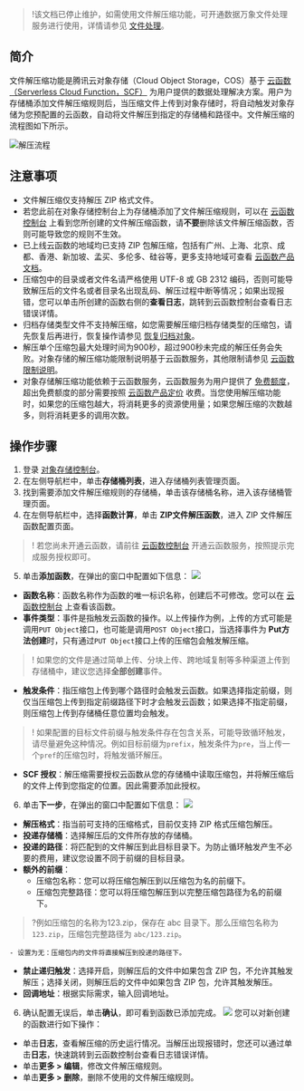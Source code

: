 >!该文档已停止维护，如需使用文件解压缩功能，可开通数据万象文件处理服务进行使用，详情请参见 [文件处理](https://cloud.tencent.com/document/product/436/82326)。


## 简介

文件解压缩功能是腾讯云对象存储（Cloud Object Storage，COS）基于 [云函数（Serverless Cloud Function，SCF）](https://cloud.tencent.com/document/product/583) 为用户提供的数据处理解决方案。用户为存储桶添加文件解压缩规则后，当压缩文件上传到对象存储时，将自动触发对象存储为您预配置的云函数，自动将文件解压到指定的存储桶和路径中。文件解压缩的流程图如下所示。

![解压流程](https://main.qcloudimg.com/raw/8595c7c538a7d951779b9e5b849377b4.png)


## 注意事项

- 文件解压缩仅支持解压 ZIP 格式文件。
- 若您此前在对象存储控制台上为存储桶添加了文件解压缩规则，可以在 [云函数控制台](https://console.cloud.tencent.com/scf/list?rid=1&ns=default) 上看到您所创建的文件解压缩函数，请**不要**删除该文件解压缩函数，否则可能导致您的规则不生效。
- 已上线云函数的地域均已支持 ZIP 包解压缩，包括有广州、上海、北京、成都、香港、新加坡、孟买、多伦多、硅谷等，更多支持地域可查看 [云函数产品文档](https://cloud.tencent.com/document/product/583)。
- 压缩包中的目录或者文件名请严格使用 UTF-8 或 GB 2312 编码，否则可能导致解压后的文件名或者目录名出现乱码、解压过程中断等情况；如果出现报错，您可以单击所创建的函数右侧的**查看日志**，跳转到云函数控制台查看日志错误详情。
- 归档存储类型文件不支持解压缩，如您需要解压缩归档存储类型的压缩包，请先恢复后再进行，恢复操作请参见 [恢复归档对象](https://cloud.tencent.com/document/product/436/32430)。
- 解压单个压缩包最大处理时间为900秒，超过900秒未完成的解压任务会失败。对象存储的解压缩功能限制说明基于云函数服务，其他限制请参见 [云函数限制说明](https://cloud.tencent.com/document/product/583/11637)。
- 对象存储解压缩功能依赖于云函数服务，云函数服务为用户提供了 [免费额度](https://cloud.tencent.com/document/product/583/12282)，超出免费额度的部分需要按照 [云函数产品定价](https://cloud.tencent.com/document/product/583/12281) 收费。当您使用解压缩功能时，如果您的压缩包越大，将消耗更多的资源使用量；如果您解压缩的次数越多，则将消耗更多的调用次数。

## 操作步骤

1. 登录 [对象存储控制台](https://console.cloud.tencent.com/cos5)。
2. 在左侧导航栏中，单击**存储桶列表**，进入存储桶列表管理页面。
3. 找到需要添加文件解压缩规则的存储桶，单击该存储桶名称，进入该存储桶管理页面。 
4. 在左侧导航栏中，选择**函数计算**，单击 **ZIP文件解压函数**，进入 ZIP 文件解压函数配置页面。
>! 若您尚未开通云函数，请前往 [云函数控制台](https://console.cloud.tencent.com/scf) 开通云函数服务，按照提示完成服务授权即可。
5. 单击**添加函数**，在弹出的窗口中配置如下信息：
![](https://main.qcloudimg.com/raw/4a491f3580f9b09b51287ec4a568620e.png)
 - **函数名称**：函数名称作为函数的唯一标识名称，创建后不可修改。您可以在 [云函数控制台](https://console.cloud.tencent.com/scf/list?rid=1&ns=default) 上查看该函数。
 - **事件类型**：事件是指触发云函数的操作。以上传操作为例，上传的方式可能是调用`PUT Object`接口，也可能是调用`POST Object`接口，当选择事件为 **Put方法创建**时，只有通过`PUT Object`接口上传的压缩包会触发解压缩。
>! 如果您的文件是通过简单上传、分块上传、跨地域复制等多种渠道上传到存储桶中，建议您选择**全部创建**事件。
>
 - **触发条件**：指压缩包上传到哪个路径时会触发云函数。如果选择指定前缀，则仅当压缩包上传到指定前缀路径下时才会触发云函数；如果选择不指定前缀，则压缩包上传到存储桶任意位置均会触发。
>! 如果配置的目标文件前缀与触发条件存在包含关系，可能导致循环触发，请尽量避免这种情况。例如目标前缀为`prefix`，触发条件为`pre`，当上传一个`pref`的压缩包时，将触发循环解压。
>
 - **SCF 授权**：解压缩需要授权云函数从您的存储桶中读取压缩包，并将解压缩后的文件上传到您指定的位置。因此需要添加此授权。
6. 单击**下一步**，在弹出的窗口中配置如下信息：
![](https://qcloudimg.tencent-cloud.cn/raw/09f071a0e3c764ddb7972031b0494555.png)
 - **解压格式**：指当前可支持的压缩格式，目前仅支持 ZIP 格式压缩包解压。
 - **投递存储桶**：选择解压后的文件所存放的存储桶。
 - **投递的路径**：将匹配到的文件解压到此目标目录下。为防止循环触发产生不必要的费用，建议您设置不同于前缀的目标目录。
 - **额外的前缀**：
    - 压缩包名称：您可以将压缩包解压到以压缩包为名的前缀下。
    - 压缩包完整路径：您可以将压缩包解压到以完整压缩包路径为名的前缀下。
>?例如压缩包的名称为123.zip，保存在 abc 目录下。那么压缩包名称为 `123.zip`，压缩包完整路径为 `abc/123.zip`。
>
    - 设置为无：压缩包内的文件将直接解压到投递的路径下。
 - **禁止递归触发**：选择开启，则解压后的文件中如果包含 ZIP 包，不允许其触发解压；选择关闭，则解压后的文件中如果包含 ZIP 包，允许其触发解压。
 - **回调地址**：根据实际需求，输入回调地址。
6. 确认配置无误后，单击**确认**，即可看到函数已添加完成。
![](https://main.qcloudimg.com/raw/873776cc8a91034098e9148c8bcc1a70.png)
您可以对新创建的函数进行如下操作：
 - 单击**日志**，查看解压缩的历史运行情况。当解压出现报错时，您还可以通过单击**日志**，快速跳转到云函数控制台查看日志错误详情。
 - 单击**更多 > 编辑**，修改文件解压缩规则。
 - 单击**更多 > 删除**，删除不使用的文件解压缩规则。
